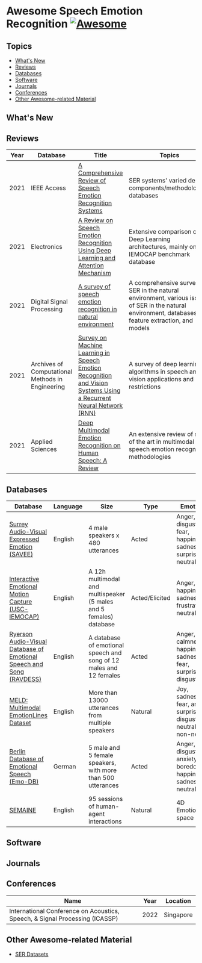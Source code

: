# Awesome Speech Emotion Recognition [![Awesome](https://cdn.rawgit.com/sindresorhus/awesome/d7305f38d29fed78fa85652e3a63e154dd8e8829/media/badge.svg)](https://github.com/sindresorhus/awesome)

## Topics

* [What's New](#WhatsNew)
* [Reviews](#Reviews)
* [Databases](#Databases)
* [Software](#Software)
* [Journals](#Journals)
* [Conferences](#Conferences)
* [Other Awesome-related Material](#OtherAwesome)

## What's New

## Reviews
|Year| Database | Title | Topics |
| -- | -------- | ----- | ------ |
| 2021 | IEEE Access | [A Comprehensive Review of Speech Emotion Recognition Systems](https://doi.org/10.1109/ACCESS.2021.3068045) | SER systems' varied design components/methodologies, databases |
| 2021 | Electronics | [A Review on Speech Emotion Recognition Using Deep Learning and Attention Mechanism](https://www.mdpi.com/2079-9292/10/10/1163) | Extensive comparison of Deep Learning architectures, mainly on the IEMOCAP benchmark database | 
| 2021 | Digital Signal Processing | [A survey of speech emotion recognition in natural environment](https://doi.org/10.1016/j.dsp.2020.102951) | A comprehensive survey of SER in the natural environment, various issues of SER in the natural environment, databases, feature extraction, and models |
| 2021 | Archives of Computational Methods in Engineering | [Survey on Machine Learning in Speech Emotion Recognition and Vision Systems Using a Recurrent Neural Network (RNN)](https://doi.org/10.1007/s11831-021-09647-x)| A survey of deep learning algorithms in speech and vision applications and restrictions |
| 2021 | Applied Sciences | [Deep Multimodal Emotion Recognition on Human Speech: A Review](https://doi.org/10.3390/app11177962) | An extensive review of state of the art in multimodal speech emotion recognition methodologies |

## Databases
|Database| Language | Size | Type | Emotions | Modalities | Resolution |
| ------ | -------- | ---- | ---- | -------- | ---------- | ---------- |
| [Surrey Audio-Visual Expressed Emotion (SAVEE)](http://kahlan.eps.surrey.ac.uk/savee/) | English | 4 male speakers x 480 utterances | Acted | Anger, disgust, fear, happiness, sadness, surprise, neutral | Audio/Visual | Audio: 44KHz - Mono - 16bit - .wav, Video: 256p - 60fps - .avi | 
| [Interactive Emotional Motion Capture (USC-IEMOCAP)](https://sail.usc.edu/iemocap/) | English | A 12h multimodal and multispeaker (5 males and 5 females) database | Acted/Elicited | Anger, happiness, sadness, frustration, neutral | Audio/Visual | Audio: 48KHz, Video: 120 fps |
| [Ryerson Audio-Visual Database of Emotional Speech and Song (RAVDESS)](https://smartlaboratory.org/ravdess/) | English | A database of emotional speech and song of 12 males and 12 females | Acted | Anger, calmness, happiness, sadness, fear, surprise, disgust | Audio/Visual | Audio: 48KHz - 16bit - .wav, Video: 720p - .mp4 | 
| [MELD: Multimodal EmotionLines Dataset](https://affective-meld.github.io/) | English | More than 13000 utterances from multiple speakers | Natural | Joy, sadness, fear, anger, surprise, disgust, neutral, non-neutral | Audio/Visual/Text | Audio: 16bit PCM - .wav |
| [Berlin Database of Emotional Speech (Emo-DB)](http://emodb.bilderbar.info/docu/) | German | 5 male and 5 female speakers, with more than 500 utterances | Acted | Anger, disgust, anxiety/fear, boredom, happiness, sadness, neutral | Audio | Audio: 48KHz, downsampled to 16KHz - .wav |
| [SEMAINE](https://semaine-db.eu/) | English | 95 sessions of human-agent interactions | Natural | 4D Emotional space | Audio/Visual/Text | N/A | 

## Software

## Journals

## Conferences
| Name | Year | Location | 
| ---- | ---- | -------- |
| International Conference on Acoustics, Speech, & Signal Processing (ICASSP) | 2022 | Singapore | 

## Other Awesome-related Material

* [SER Datasets](https://superkogito.github.io/SER-datasets/#)

